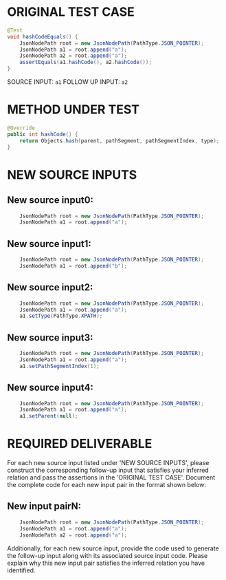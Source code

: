 # ORIGINAL TEST CASE
```java
@Test
void hashCodeEquals() {
    JsonNodePath root = new JsonNodePath(PathType.JSON_POINTER);
    JsonNodePath a1 = root.append("a");
    JsonNodePath a2 = root.append("a");
    assertEquals(a1.hashCode(), a2.hashCode());
}

```
SOURCE INPUT: `a1`
FOLLOW UP INPUT: `a2`


# METHOD UNDER TEST
```java
@Override
public int hashCode() {
    return Objects.hash(parent, pathSegment, pathSegmentIndex, type);
}

```


# NEW SOURCE INPUTS
## New source input0:
```java
    JsonNodePath root = new JsonNodePath(PathType.JSON_POINTER);
    JsonNodePath a1 = root.append("a");
```

## New source input1:
```java
    JsonNodePath root = new JsonNodePath(PathType.JSON_POINTER);
    JsonNodePath a1 = root.append("b");
```

## New source input2:
```java
    JsonNodePath root = new JsonNodePath(PathType.JSON_POINTER);
    JsonNodePath a1 = root.append("a");
    a1.setType(PathType.XPATH);
```

## New source input3:
```java
    JsonNodePath root = new JsonNodePath(PathType.JSON_POINTER);
    JsonNodePath a1 = root.append("a");
    a1.setPathSegmentIndex(1);
```

## New source input4:
```java
    JsonNodePath root = new JsonNodePath(PathType.JSON_POINTER);
    JsonNodePath a1 = root.append("a");
    a1.setParent(null);
```



# REQUIRED DELIVERABLE
For each new source input listed under 'NEW SOURCE INPUTS', please construct the corresponding follow-up input that satisfies your inferred relation and pass the assertions in the 'ORIGINAL TEST CASE'. Document the complete code for each new input pair in the format shown below:
## New input pairN:
```java
    JsonNodePath root = new JsonNodePath(PathType.JSON_POINTER);
    JsonNodePath a1 = root.append("a");
    JsonNodePath a2 = root.append("a");
```

Additionally, for each new source input, provide the code used to generate the follow-up input along with its associated source input code. Please explain why this new input pair satisfies the inferred relation you have identified.